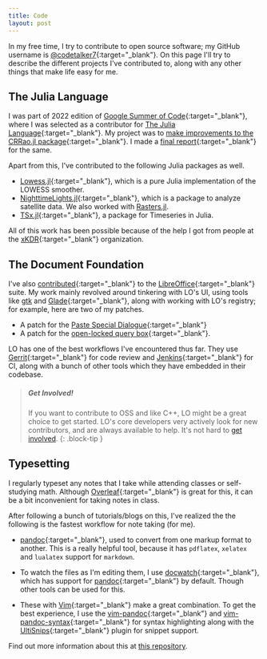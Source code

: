 ```yaml
---
title: Code
layout: post
---
```


In my free time, I try to contribute to open source software; my GitHub username is [@codetalker7](https://github.com/codetalker7){:target="_blank"}. On this page I'll try to describe the different projects I've contributed to, along with any other things that make life easy for me.

## The Julia Language

I was part of 2022 edition of [Google Summer of Code](https://summerofcode.withgoogle.com/){:target="_blank"}, where I was selected as a contributor for [The Julia Language](https://julialang.org/jsoc/){:target="_blank"}. My project was to [make improvements to the CRRao.jl package](https://summerofcode.withgoogle.com/programs/2022/projects/wbPGeN3c){:target="_blank"}. I made a [final report](https://github.com/xKDR/GSoC/blob/main/2022/CRRao.jl/siddhant_chaudhary_final.md){:target="_blank"} for the same.

Apart from this, I've contributed to the following Julia packages as well.
- [Lowess.jl](https://github.com/xKDR/Lowess.jl){:target="_blank"}, which is a pure Julia implementation of the LOWESS smoother.
- [NighttimeLights.jl](https://github.com/xKDR/NighttimeLights.jl){:target="_blank"}, which is a package to analyze satellite data. We also worked with [Rasters.jl](https://rafaqz.github.io/Rasters.jl/dev/).
- [TSx.jl](https://github.com/xKDR/TSx.jl){:target="_blank"}, a package for Timeseries in Julia.

All of this work has been possible because of the help I got from people at the [xKDR](https://www.xkdr.org/){:target="_blank"} organization.

## The Document Foundation

I've also [contributed](https://wiki.documentfoundation.org/index.php?title=Development/Developers&oldid=493481){:target="_blank"} to the [LibreOffice](https://www.libreoffice.org/){:target="_blank"} suite. My work mainly revolved around tinkering with LO's UI, using tools like [gtk](https://www.gtk.org/) and [Glade](https://glade.gnome.org/){:target="_blank"}, along with working with LO's registry; for example, here are two of my patches.
- A patch for the [Paste Special Dialogue](https://git.libreoffice.org/core/+/9d0ca8ee3f0c2a4e6c0bebec6ef1523cd04e849a%5E%21){:target="_blank"}
- A patch for the [open-locked query box](https://git.libreoffice.org/core/+/ff9ff6018bea7c1a4524c8edca8ef554c74e4b3f%5E%21){:target="_blank"}.

LO has one of the best workflows I've encountered thus far. They use [Gerrit](https://www.gerritcodereview.com/){:target="_blank"} for code review and [Jenkins](https://www.jenkins.io/){:target="_blank"} for CI, along with a bunch of other tools which they have embedded in their codebase.

> ##### Get Involved!
>
> If you want to contribute to OSS and like C++, LO might be a great choice to get started. LO's core developers very actively look for new contributors, and are always available to help. It's not hard to [get involved](https://www.libreoffice.org/community/get-involved/).
{: .block-tip }

## Typesetting

I regularly typeset any notes that I take while attending classes or self-studying math. Although [Overleaf](https://www.overleaf.com/project){:target="_blank"} is great for this, it can be a bit inconvenient for taking notes in class. 

After following a bunch of tutorials/blogs on this, I've realized the the following is the fastest workflow for note taking (for me).

- [pandoc](https://pandoc.org/){:target="_blank"}, used to convert from one markup format to another. This is a really helpful tool, because it has `pdflatex`, `xelatex` and `lualatex` support for `markdown`.

- To watch the files as I'm editing them, I use [docwatch](https://github.com/elcorto/docwatch){:target="_blank"}, which has support for [pandoc](https://pandoc.org/){:target="_blank"} by default. Though other tools can be used for this.

- These with [Vim](https://www.vim.org/){:target="_blank"} make a great combination. To get the best experience, I use the [vim-pandoc](https://github.com/vim-pandoc/vim-pandoc){:target="_blank"} and [vim-pandoc-syntax](https://github.com/vim-pandoc/vim-pandoc-syntax){:target="_blank"} for syntax highlighting along with the [UltiSnips](https://github.com/SirVer/ultisnips){:target="_blank"} plugin for snippet support.

Find out more information about this at [this repository](https://github.com/codetalker7/notes-template).
